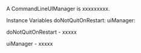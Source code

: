 A CommandLineUIManager is xxxxxxxxx.Instance Variables	doNotQuitOnRestart:		<Object>	uiManager:		<Object>doNotQuitOnRestart	- xxxxxuiManager	- xxxxx